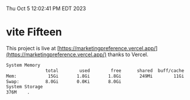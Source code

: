 Thu Oct  5 12:02:41 PM EDT 2023

# vite Fifteen


This project is live at [https://marketingpreference.vercel.app/](https://marketingpreference.vercel.app/) thanks to Vercel.

```bash
System Memory
               total        used        free      shared  buff/cache   available
Mem:            15Gi       1.8Gi       1.8Gi       249Mi        11Gi        12Gi
Swap:          8.0Gi       0.0Ki       8.0Gi
System Storage
376M	.
